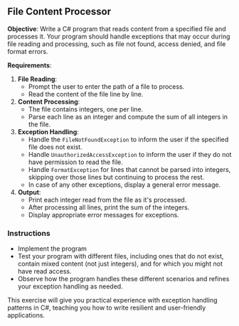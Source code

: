 ## File Content Processor

**Objective**: Write a C# program that reads content from a specified file and processes it. Your program should handle exceptions that may occur during file reading and processing, such as file not found, access denied, and file format errors.

**Requirements**:

1. **File Reading**:
   - Prompt the user to enter the path of a file to process.
   - Read the content of the file line by line.
2. **Content Processing**:
   - The file contains integers, one per line.
   - Parse each line as an integer and compute the sum of all integers in the file.
3. **Exception Handling**:
   - Handle the `FileNotFoundException` to inform the user if the specified file does not exist.
   - Handle `UnauthorizedAccessException` to inform the user if they do not have permission to read the file.
   - Handle `FormatException` for lines that cannot be parsed into integers, skipping over those lines but continuing to process the rest.
   - In case of any other exceptions, display a general error message.
4. **Output**:
   - Print each integer read from the file as it's processed.
   - After processing all lines, print the sum of the integers.
   - Display appropriate error messages for exceptions.

### Instructions

- Implement the program 
- Test your program with different files, including ones that do not exist, contain mixed content (not just integers), and for which you might not have read access.
- Observe how the program handles these different scenarios and refines your exception handling as needed.

This exercise will give you practical experience with exception handling patterns in C#, teaching you how to write resilient and user-friendly applications.